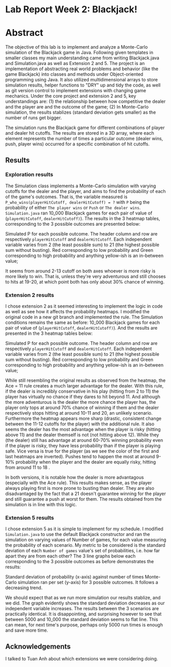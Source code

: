 # Lab Report Week 2: Blackjack!

# Abstract
The objective of this lab is to implement and analyze a Monte-Carlo simulation of the Blackjack game in Java. Following given templates in smaller classes my main understanding came from writing Blackjack.java and Simulation.java as well as Extension 2 and 5. The project is an implementation of abstracting real world problems and behavior (like the game Blackjack) into classes and methods under Object-oriented programming using Java. It also utilized multidimensional arrays to store simulation results, helper functions to "DRY" up and tidy the code, as well as git version control to implement extensions with changing game mechanics. Under the core project and extension 2 and 5, key understandings are: (1) the relationship between how competitive the dealer and the player are and the outcome of the game; (2) In Monte-Carlo simulation, the results stablizes (standard deviation gets smaller) as the number of runs get bigger. 


The simulation runs the Blackjack game for different combinations of player and dealer hit cutoffs. The results are stored in a 3D array, where each element represents the number of times a particular outcome (dealer wins, push, player wins) occurred for a specific combination of hit cutoffs.

## Results

### Exploration results 
The Simulation class implements a Monte-Carlo simulation with varying cutoffs for the dealer and the player, and aims to find the probability 
of each of the game's outcomes. That is, the variable measured is `P_who_wins(playerHitCutoff, dealerHitCutoff) = ?` with `P` being the probability of either `The player wins` or `Push` or `The dealer wins`. `Simulation.java` ran 10_000 Blackjack games for each pair of value of (`playerHitCutoff`, `dealerHitCutoff)`). The results in the 3 heatmap tables, corresponding to the 3 possible outcomes are presented below: 

Simulated P for each possible outcome. The header column and row are respectively `playerHitCutoff` and `dealerHitCutoff`. Each independent variable varies from 2 (the least possible sum) to 21 (the highest possible sum without busting). Red corresponding to low probability and Green corresponding to high probability and anything yellow-ish is an in-between value;

It seems from around 2-13 cutoff on both axes whoever is more risky is more likely to win. That is, unless they're very adventurous and still chooses to hits at 19-20, at which point both has only about 30% chance of winning. 

### Extension 2 results 
I chose extension 2 as it seemed interesting to implement the logic in code as well as see how it affects the probability heatmaps. I modified the original code in a new git branch and implemented the rule. The Simulation conditions remains the same as before: 10_000 Blackjack games for each pair of value of (`playerHitCutoff`, `dealerHitCutoff)`). And the results are presented in the 3 heatmap tables below:

Simulated P for each possible outcome. The header column and row are respectively `playerHitCutoff` and `dealerHitCutoff`. Each independent variable varies from 2 (the least possible sum) to 21 (the highest possible sum without busting). Red corresponding to low probability and Green corresponding to high probability and anything yellow-ish is an in-between value;

While still resembling the original results as observed from the heatmap, the Ace = 11 rule creates a much larger advantage for the dealer. With this rule, if the dealer is incredibly conservative in his play (hitting from 2 to 11) the player has virtually no chance if they dares to hit beyond 11. And although the more adventurous is the dealer the more chance the player has, the player only tops at around 70% chance of winning if them and the dealer respectively stops hitting at around 10-11 and 20, an unlikely scenario. Furthermore the heatmap appears more sharp (drastic, consistent change between the 11-12 cutoffs for the player) with the additional rule. It also seems the dealer has the most advantage when the player is risky (hitting above 11) and the dealer themself is not (not hitting above 12). While they (the dealer) still has advantage at around 60-70% winning probability even if the player is risky, they have less probability than if the player is playing safe. Vice versa is true for the player (as we see the color of the first and last heatmaps are inverted). Pushes tend to happen the most at around 9-10% probability when the player and the dealer are equally risky, hitting from around 11 to 18 . 

In both versions, it is notable how the dealer is more advantagous (especially with the Ace rule). This results makes sense, as the player always playing first is more prone to busting than dealer. They are also disadvantaged by the fact that a 21 doesn't guarantee winning for the player and still guarantee a push at worst for them. The results obtained from the simulation is in line with this logic. 

### Extension 5 results 
I chose extension 5 as it is simple to implement for my schedule. I modified `Simulation.java` to use the default Blackjack constructor and ran the simulation on varying values of Number of games, for each value measuring the probability of each scenario. My metric to be considered is the standard deviation of each `Number of games` value's set of probabilities, i.e. how far apart they are from each other? The 3 line graphs below each corresponding to the 3 possible outcomes as before demonstrates the results: 

Standard deviation of probability (x-axis) against number of times Monte-Carlo simulation ran per set (y-axis) for 3 possible outcomes. It follows a decreasing trend. 

We should expect that as we run more simulation our results stablize, and we did. The graph evidently shows the standard deviation decreases as our independent variable increases. The results between the 3 scenarios are practically identical. It is disappointing, and surprising however to see that between 5000 and 10_000 the standard deviation seems to flat line. This can mean, for next time's purpose, perhaps only 5000 run times is enough and save more time. 


## Acknowledgements
I talked to Tuan Anh about which extensions we were considering doing. 

